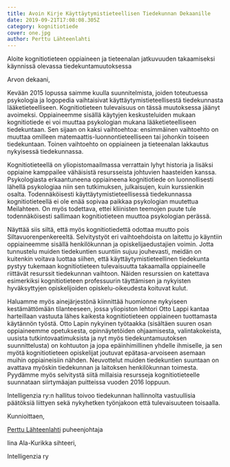 ```yaml
---
title: Avoin Kirje Käyttäytymistieteellisen Tiedekunnan Dekaanille
date: 2019-09-21T17:08:08.305Z
category: kognitiotiede
cover: one.jpg
author: Perttu Lähteenlahti
---
```


Aloite kognitiotieteen oppiaineen ja tieteenalan jatkuvuuden takaamiseksi käynnissä olevassa tiedekuntamuutoksessa

Arvon dekaani,

Kevään 2015 lopussa saimme kuulla suunnitelmista, joiden toteutuessa psykologia ja logopedia vaihtaisivat käyttäytymistieteellisestä tiedekunnasta lääketieteelliseen. Kognitiotieteen tulevaisuus on tässä muutoksessa jäänyt avoimeksi. Oppiaineemme sisällä käytyjen keskusteluiden mukaan kognitiotiede ei voi muuttaa psykologian mukana lääketieteelliseen tiedekuntaan. Sen sijaan on kaksi vaihtoehtoa: ensimmäinen vaihtoehto on muuttaa omilleen matemaattis-luonnontieteelliseen tai johonkin toiseen tiedekuntaan. Toinen vaihtoehto on oppiaineen ja tieteenalan lakkautus nykyisessä tiedekunnassa.

Kognitiotieteellä on yliopistomaailmassa verrattain lyhyt historia ja lisäksi oppiaine kamppailee vähäisistä resursseista johtuvien haasteiden kanssa. Psykologiasta erkaantuneena oppiaineena kognitiotiede on luonnollisesti lähellä psykologiaa niin sen tutkimuksen, julkaisujen, kuin kurssienkin osalta. Todennäköisesti käyttäytymistieteellisessä tiedekunnassa kognitiotieteellä ei ole enää sopivaa paikkaa psykologian muutettua Meilahteen. On myös todettava, ettei kliinisten teemojen puute tule todennäköisesti sallimaan kognitiotieteen muuttoa psykologian perässä.

Näyttää siis siltä, että myös kognitiotiedettä odottaa muutto pois Siltavuorenpenkereeltä. Selvitystyöt eri vaihtoehdoista on laitettu jo käyntiin oppiaineemme sisällä henkilökunnan ja opiskelijaedustajien voimin. Jotta tunnustelu muiden tiedekuntien suuntiin sujuu jouhevasti, meidän on kuitenkin voitava luottaa siihen, että käyttäytymistieteellinen tiedekunta pystyy tukemaan kognitiotieteen tulevaisuutta takaamalla oppiaineelle riittävät resurssit tiedekunnan vaihtoon. Näiden resurssien on katettava esimerkiksi kognitiotieteen professuurin täyttämisen ja nykyisten hyväksyttyjen opiskelijoiden opiskelu-oikeudesta koituvat kulut.

Haluamme myös ainejärjestönä kiinnittää huomionne nykyiseen kestämättömään tilanteeseen, jossa yliopiston lehtori Otto Lappi kantaa harteillaan vastuuta lähes kaikesta kognitiotieteen oppiaineen tuottamasta käytännön työstä. Otto Lapin nykyinen työtaakka (sisältäen suuren osan oppiaineemme opetuksesta, opinnäytetöiden ohjaamisesta, valintakokeista, uusista tutkintovaatimuksista ja nyt myös tiedekuntamuutoksen suunnittelusta) on kohtuuton ja jopa epäinhimillinen yhdelle ihmiselle, ja sen myötä kognitiotieteen opiskelijat joutuvat epätasa-arvoiseen asemaan muihin oppiaineisiin nähden. Neuvottelut muiden tiedekuntien suuntaan on avattava myöskin tiedekunnan ja laitoksen henkilökunnan toimesta. Pyydämme myös selvitystä siitä millaisia resursseja kognitiotieteelle suunnataan siirtymäajan puitteissa vuoden 2016 loppuun.

Intelligenzia ry:n hallitus toivoo tiedekunnan hallinnolta vastuullisia päätöksiä liittyen sekä nykyhetken työnjakoon että tulevaisuuteen toisaalla.

Kunnioittaen,

[Perttu Lähteenlahti](https://lähteenlahti.fi)
puheenjohtaja

Iina Ala-Kurikka
sihteeri,

Intelligenzia ry
